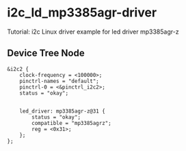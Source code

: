 # i2c_ld_mp3385agr-driver

Tutorial: i2c Linux driver example for led driver mp3385agr-z

## Device Tree Node

```
&i2c2 {
    clock-frequency = <100000>;
    pinctrl-names = "default";
    pinctrl-0 = <&pinctrl_i2c2>;
    status = "okay";


    led_driver: mp3385agr-z@31 {
        status = "okay";
        compatible = "mp3385agrz";
        reg = <0x31>;
    };
};
```
